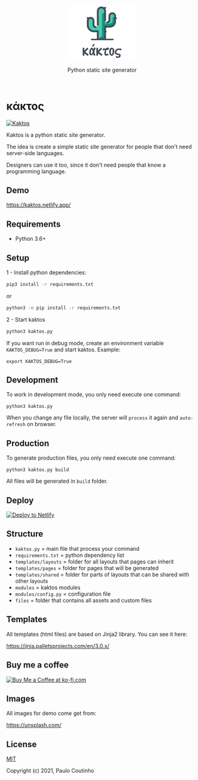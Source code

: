 <p align="center">
    <a href="https://github.com/paulo-coutinho/kaktos" target="_blank" rel="noopener noreferrer">
        <img width="180" src="extras/images/logo.png" alt="Kaktos Logo">
    </a>
    <br>
    <br>
    Python static site generator
    <br>
</p>

<br>

# κάκτος

[![Kaktos](https://github.com/paulo-coutinho/kaktos/actions/workflows/build.yml/badge.svg)](https://github.com/paulo-coutinho/kaktos/actions/workflows/build.yml)

Kaktos is a python static site generator.

The idea is create a simple static site generator for people that don't need server-side languages.

Designers can use it too, since it don't need people that know a programming language.

## Demo

https://kaktos.netlify.app/

## Requirements

- Python 3.6+

## Setup

1 - Install python dependencies:

```bash
pip3 install -r requirements.txt
```

or

```bash
python3 -m pip install -r requirements.txt
```

2 - Start kaktos

```bash
python3 kaktos.py
```

If you want run in debug mode, create an environment variable `KAKTOS_DEBUG=True` and start kaktos. Example:

```
export KAKTOS_DEBUG=True
```

## Development

To work in development mode, you only need execute one command:

```
python3 kaktos.py
```

When you change any file locally, the server will `process` it again and `auto-refresh` on browser.

## Production

To generate production files, you only need execute one command:

```
python3 kaktos.py build
```

All files will be generated in `build` folder.

## Deploy

[![Deploy to Netlify](https://www.netlify.com/img/deploy/button.svg)](https://app.netlify.com/start/deploy?repository=https://github.com/paulo-coutinho/kaktos)

## Structure

- `kaktos.py` = main file that process your command
- `requirements.txt` = python dependency list
- `templates/layouts` = folder for all layouts that pages can inherit
- `templates/pages` = folder for pages that will be generated
- `templates/shared` = folder for parts of layouts that can be shared with other layouts
- `modules` = kaktos modules
- `modules/config.py` = configuration file
- `files` = folder that contains all assets and custom files

## Templates

All templates (html files) are based on Jinja2 library. You can see it here:

https://jinja.palletsprojects.com/en/3.0.x/

## Buy me a coffee

<a href='https://ko-fi.com/paulocoutinho' target='_blank'><img height='36' style='border:0px;height:36px;' src='https://az743702.vo.msecnd.net/cdn/kofi1.png?v=2' border='0' alt='Buy Me a Coffee at ko-fi.com' /></a>

## Images

All images for demo come get from:

https://unsplash.com/

## License

[MIT](http://opensource.org/licenses/MIT)

Copyright (c) 2021, Paulo Coutinho
